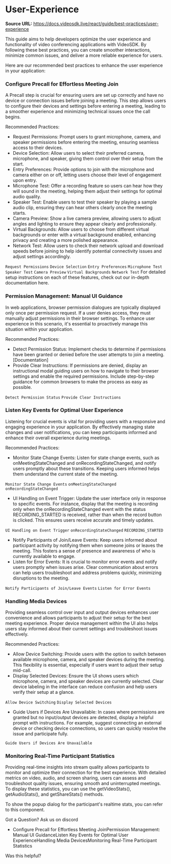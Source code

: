 # User-Experience

**Source URL:** https://docs.videosdk.live/react/guide/best-practices/user-experience

This guide aims to help developers optimize the user experience and functionality of video conferencing applications with VideoSDK. By following these best practices, you can create smoother interactions, minimize common issues, and deliver a more reliable experience for users.

Here are our recommended best practices to enhance the user experience in your application:

### Configure Precall for Effortless Meeting Join​

A Precall step is crucial for ensuring users are set up correctly and have no device or connection issues before joining a meeting. This step allows users to configure their devices and settings before entering a meeting, leading to a smoother experience and minimizing technical issues once the call begins.

Recommended Practices:

- Request Permissions: Prompt users to grant microphone, camera, and speaker permissions before entering the meeting, ensuring seamless access to their devices.
- Device Selection: Allow users to select their preferred camera, microphone, and speaker, giving them control over their setup from the start.
- Entry Preferences: Provide options to join with the microphone and camera either on or off, letting users choose their level of engagement upon entry.
- Microphone Test: Offer a recording feature so users can hear how they will sound in the meeting, helping them adjust their settings for optimal audio quality.
- Speaker Test: Enable users to test their speaker by playing a sample audio clip, ensuring they can hear others clearly once the meeting starts.
- Camera Preview: Show a live camera preview, allowing users to adjust angles and lighting to ensure they appear clearly and professionally.
- Virtual Backgrounds: Allow users to choose from different virtual backgrounds or enter with a virtual background enabled, enhancing privacy and creating a more polished appearance.
- Network Test: Allow users to check their network upload and download speeds before joining to help identify potential connectivity issues and adjust settings accordingly.

`Request Permissions`
`Device Selection`
`Entry Preferences`
`Microphone Test`
`Speaker Test`
`Camera Preview`
`Virtual Backgrounds`
`Network Test`
For detailed setup instructions on each of these features, check out our in-depth documentation here.

### Permission Management: Manual UI Guidance​

In web applications, browser permission dialogues are typically displayed only once per permission request. If a user denies access, they must manually adjust permissions in their browser settings. To enhance user experience in this scenario, it's essential to proactively manage this situation within your application.

Recommended Practices:

- Detect Permission Status: Implement checks to determine if permissions have been granted or denied before the user attempts to join a meeting.[Documentation]
- Provide Clear Instructions: If permissions are denied, display an instructional modal guiding users on how to navigate to their browser settings and enable the required permissions. Include step-by-step guidance for common browsers to make the process as easy as possible.

`Detect Permission Status`
`Provide Clear Instructions`
### Listen Key Events for Optimal User Experience​

Listening for crucial events is vital for providing users with a responsive and engaging experience in your application. By effectively managing state changes and user notifications, you can keep participants informed and enhance their overall experience during meetings.

Recommended Practices:

- Monitor State Change Events: Listen for state change events, such as onMeetingStateChanged and onRecordingStateChanged, and notify users promptly about these transitions. Keeping users informed helps them understand the current state of the meeting.

`Monitor State Change Events`
`onMeetingStateChanged`
`onRecordingStateChanged`
- UI Handling on Event Trigger: Update the user interface only in response to specific events. For instance, display that the meeting is recording only when the onRecordingStateChanged event with the status RECORDING_STARTED is received, rather than when the record button is clicked. This ensures users receive accurate and timely updates.

`UI Handling on Event Trigger`
`onRecordingStateChanged`
`RECORDING_STARTED`
- Notify Participants of Join/Leave Events: Keep users informed about participant activity by notifying them when someone joins or leaves the meeting. This fosters a sense of presence and awareness of who is currently available to engage.
- Listen for Error Events: It is crucial to monitor error events and notify users promptly when issues arise. Clear communication about errors can help users troubleshoot and address problems quickly, minimizing disruptions to the meeting.

`Notify Participants of Join/Leave Events`
`Listen for Error Events`
### Handling Media Devices​

Providing seamless control over input and output devices enhances user convenience and allows participants to adjust their setup for the best meeting experience. Proper device management within the UI also helps users stay informed about their current settings and troubleshoot issues effectively.

Recommended Practices:

- Allow Device Switching: Provide users with the option to switch between available microphone, camera, and speaker devices during the meeting. This flexibility is essential, especially if users want to adjust their setup mid-call.
- Display Selected Devices: Ensure the UI shows users which microphone, camera, and speaker devices are currently selected. Clear device labeling in the interface can reduce confusion and help users verify their setup at a glance.

`Allow Device Switching`
`Display Selected Devices`
- Guide Users if Devices Are Unavailable: In cases where permissions are granted but no input/output devices are detected, display a helpful prompt with instructions. For example, suggest connecting an external device or checking device connections, so users can quickly resolve the issue and participate fully.

`Guide Users if Devices Are Unavailable`
### Monitoring Real-Time Participant Statistics​

Providing real-time insights into stream quality allows participants to monitor and optimize their connection for the best experience. With detailed metrics on video, audio, and screen sharing, users can assess and troubleshoot quality issues, ensuring smooth and uninterrupted meetings. To display these statistics, you can use the getVideoStats(), getAudioStats(), and getShareStats() methods.

To show the popup dialog for the participant's realtime stats, you can refer to this component.

Got a Question? Ask us on discord

- Configure Precall for Effortless Meeting JoinPermission Management: Manual UI GuidanceListen Key Events for Optimal User ExperienceHandling Media DevicesMonitoring Real-Time Participant Statistics

Was this helpful?
